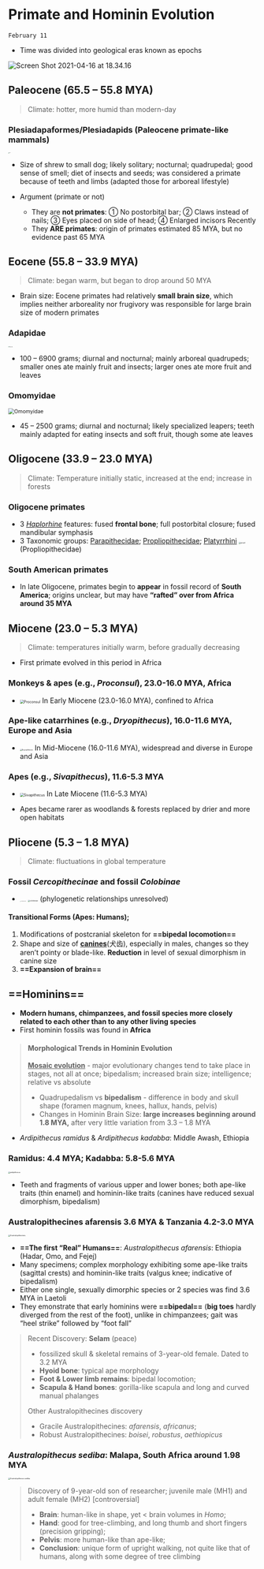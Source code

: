 # Primate and Hominin Evolution

`February 11`

- Time was divided into geological eras known as epochs

![Screen Shot 2021-04-16 at 18.34.16](https://tva1.sinaimg.cn/large/008eGmZEly1gpmch7z8tmj314u0eotd1.jpg)

## Paleocene (65.5 – 55.8 MYA)

> Climate: hotter, more humid than modern-day

### Plesiadapaformes/Plesiadapids (Paleocene primate-like mammals)

<img src="https://tva1.sinaimg.cn/large/008eGmZEly1gpm862sfrfj31hc0u0jya.jpg" alt="plesia" style="zoom:10%;" />

- Size of shrew to small dog; likely solitary; nocturnal; quadrupedal; good sense of smell; diet of insects and seeds; was considered a primate because of teeth and limbs (adapted those for arboreal lifestyle)

- Argument (primate or not)
  - They are **not primates**: ① No postorbital bar; ② Claws instead of nails; ③ Eyes placed on side of head; ④ Enlarged incisors Recently
  - They **ARE primates**: origin of primates estimated 85 MYA, but no evidence past 65 MYA

## Eocene (55.8 – 33.9 MYA)

> Climate: began warm, but began to drop around 50 MYA

- Brain size: Eocene primates had relatively **small brain size**, which implies neither arboreality nor frugivory was responsible for large brain size of modern primates

### Adapidae

<img src="https://tva1.sinaimg.cn/large/008eGmZEly1gpm8b0fnpqj318g0tv4op.jpg" alt="Adapidae" style="zoom:12%;" />

- 100 – 6900 grams; diurnal and nocturnal; mainly arboreal quadrupeds; smaller ones ate mainly fruit and insects; larger ones ate more fruit and leaves

### Omomyidae

<img src="https://tva1.sinaimg.cn/large/008eGmZEly1gpm8bwv4fxj3064050aa3.jpg" alt="Omomyidae" style="zoom:75%;" />

- 45 – 2500 grams; diurnal and nocturnal; likely specialized leapers; teeth mainly adapted for eating insects and soft fruit, though some ate leaves

## Oligocene (33.9 – 23.0 MYA)

> Climate: Temperature initially static, increased at the end; increase in forests

### Oligocene primates

- 3 *[Haplorhine](##Suborder:-Haplorhine)* features: fused **frontal bone**; full postorbital closure; fused mandibular symphasis
- 3 Taxonomic groups: <u>Parapithecidae</u>; <u>Propliopithecidae</u>; [Platyrrhini](####Platyrrhines-(Neotropical-Monkeys))
  <img src="https://tva1.sinaimg.cn/large/008eGmZEly1gpm8m5dzpgj30go0ajmxl.jpg" alt="propli" style="zoom: 25%;" />(Propliopithecidae)

### South American primates

- In late Oligocene, primates begin to **appear** in fossil record of **South America**; origins unclear, but may have **“rafted” over from Africa around 35 MYA**

## Miocene (23.0 – 5.3 MYA)

> Climate: temperatures initially warm, before gradually decreasing

- First primate evolved in this period in Africa

### Monkeys & apes (e.g., *Proconsul*), 23.0-16.0 MYA, Africa

- <img src="https://tva1.sinaimg.cn/large/008eGmZEly1gpm8q4bvynj306404sq2w.jpg" alt="Proconsul" style="zoom:50%;" /> In Early Miocene (23.0-16.0 MYA), confined to Africa

### Ape-like catarrhines (e.g., *Dryopithecus*), 16.0-11.6 MYA, Europe and Asia

- <img src="https://tva1.sinaimg.cn/large/008eGmZEly1gpm8qfclpaj30lc0cvgmy.jpg" alt="Dryopithecus" style="zoom:25%;" /> In Mid-Miocene (16.0-11.6 MYA), widespread and diverse in Europe and Asia

### Apes (e.g., *Sivapithecus*), 11.6-5.3 MYA

- <img src="https://tva1.sinaimg.cn/large/008eGmZEly1gpm8qn12gxj306o05bjrp.jpg" alt="Sivapithecus" style="zoom:50%;" /> In Late Miocene (11.6-5.3 MYA)

- Apes became rarer as woodlands & forests replaced by drier and more open habitats

## Pliocene (5.3 – 1.8 MYA)

> Climate: fluctuations in global temperature

### Fossil *Cercopithecinae* and fossil *Colobinae*

- <img src="https://tva1.sinaimg.cn/large/008eGmZEly1gpm8tpa806j31400u00zf.jpg" alt="Cercopithecinae" style="zoom:10%;" /> <img src="https://tva1.sinaimg.cn/large/008eGmZEly1gpm8twtzz8j30m80ciq4j.jpg" alt="colobinae" style="zoom:25%;" /> (phylogenetic relationships unresolved)

#### Transitional Forms (Apes: Humans);

1. Modifications of postcranial skeleton for **==bipedal locomotion==**
2. Shape and size of <u>**canines**</u>(犬齿), especially in males, changes so they aren’t pointy or blade-like. **Reduction** in level of sexual dimorphism in canine size
3. **==Expansion of brain==**

## ==Hominins==

- **Modern humans, chimpanzees, and fossil species more closely related to each other than to any other living species**
- First hominin fossils was found in **Africa**

> #### Morphological Trends in Hominin Evolution
>
> **<u>Mosaic evolution</u>** - major evolutionary changes tend to take place in stages, not all at once; bipedalism; increased brain size; intelligence; relative vs absolute
>
> - Quadrupedalism vs **bipedalism** - difference in body and skull shape (foramen magnum, knees, hallux, hands, pelvis)
> - Changes in Hominin Brain Size: **large increases beginning around 1.8 MYA,** after very little variation from 3.3 – 1.8 MYA

- *Ardipithecus ramidus* & *Ardipithecus kadabba*: Middle Awash, Ethiopia

### Ramidus: 4.4 MYA; Kadabba: 5.8-5.6 MYA

<img src="https://tva1.sinaimg.cn/large/008eGmZEly1gpm93dwcmxj30e80e8gmh.jpg" alt="ardipithecus" style="zoom:25%;" />

- Teeth and fragments of various upper and lower bones; both ape-like traits (thin enamel) and hominin-like traits (canines have reduced sexual dimorphism, bipedalism)

### Australopithecines afarensis 3.6 MYA & Tanzania 4.2-3.0 MYA

<img src="https://tva1.sinaimg.cn/large/008eGmZEly1gpm96eeod1j30m80eqtae.jpg" alt="Australopithecines" style="zoom:25%;" />

- **==The first “Real” Humans==**: *Australopithecus afarensis*: Ethiopia (Hadar, Omo, and Fejej) 
- Many specimens; complex morphology exhibiting some ape-like traits (sagittal crests) and hominin-like traits (valgus knee; indicative of bipedalism)
- Either one single, sexually dimorphic species or 2 species was find 3.6 MYA in Laetoli
- They emonstrate that early hominins were **==bipedal==** (**big toes** hardly diverged from the rest of the foot), unlike in chimpanzees; gait was “heel strike” followed by “foot fall”

> Recent Discovery: **Selam** (peace)
>
> - fossilized skull & skeletal remains of 3-year-old female. Dated to 3.2 MYA
> - **Hyoid bone**: typical ape morphology
> - **Foot & Lower limb remains**: bipedal locomotion; 
> - **Scapula & Hand bones**: gorilla-like scapula and long and curved manual phalanges
>
> Other Australopithecines discovery
>
> - Gracile Australopithecines: *afarensis*, *africanus*; 
> - Robust Australopithecines: *boisei*, *robustus*, *aethiopicus*

### *Australopithecus sediba*: Malapa, South Africa around 1.98 MYA

<img src="https://tva1.sinaimg.cn/large/008eGmZEly1gpm9hf65wij30e80e8ta3.jpg" alt="Australopithecus sediba" style="zoom:25%;" />

> Discovery of 9-year-old son of researcher; juvenile male (MH1) and adult female (MH2) [controversial]
>
> - **Brain**: human-like in shape, yet < brain volumes in *Homo*; 
> - **Hand**: good for tree-climbing, and long thumb and short fingers (precision gripping); 
> - **Pelvis**: more human-like than ape-like; 
> - **Conclusion**: unique form of upright walking, not quite like that of humans, along with some degree of tree climbing